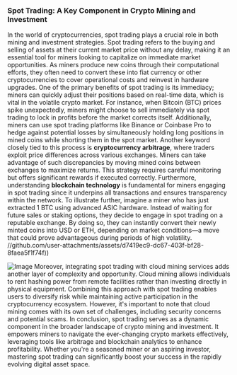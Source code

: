 ### Spot Trading: A Key Component in Crypto Mining and Investment
In the world of cryptocurrencies, spot trading plays a crucial role in both mining and investment strategies. Spot trading refers to the buying and selling of assets at their current market price without any delay, making it an essential tool for miners looking to capitalize on immediate market opportunities. As miners produce new coins through their computational efforts, they often need to convert these into fiat currency or other cryptocurrencies to cover operational costs and reinvest in hardware upgrades.
One of the primary benefits of spot trading is its immediacy; miners can quickly adjust their positions based on real-time data, which is vital in the volatile crypto market. For instance, when Bitcoin (BTC) prices spike unexpectedly, miners might choose to sell immediately via spot trading to lock in profits before the market corrects itself. Additionally, miners can use spot trading platforms like Binance or Coinbase Pro to hedge against potential losses by simultaneously holding long positions in mined coins while shorting them in the spot market.
Another keyword closely tied to this process is **cryptocurrency arbitrage**, where traders exploit price differences across various exchanges. Miners can take advantage of such discrepancies by moving mined coins between exchanges to maximize returns. This strategy requires careful monitoring but offers significant rewards if executed correctly. Furthermore, understanding **blockchain technology** is fundamental for miners engaging in spot trading since it underpins all transactions and ensures transparency within the network.
To illustrate further, imagine a miner who has just extracted 1 BTC using advanced ASIC hardware. Instead of waiting for future sales or staking options, they decide to engage in spot trading on a reputable exchange. By doing so, they can instantly convert their newly minted coins into USD or ETH, depending on market conditions—a move that could prove advantageous during periods of high volatility. 
 //github.com/user-attachments/assets/d7419ec9-dc67-403f-bf28-8faea5f1f74f))

![Image](https://github.com/user-attachments/assets/d7419ec9-dc67-403f-bf28-8faea5f1f74f)
Moreover, integrating spot trading with cloud mining services adds another layer of complexity and opportunity. Cloud mining allows individuals to rent hashing power from remote facilities rather than investing directly in physical equipment. Combining this approach with spot trading enables users to diversify risk while maintaining active participation in the cryptocurrency ecosystem. However, it's important to note that cloud mining comes with its own set of challenges, including security concerns and potential scams.
In conclusion, spot trading serves as a dynamic component in the broader landscape of crypto mining and investment. It empowers miners to navigate the ever-changing crypto markets effectively, leveraging tools like arbitrage and blockchain analytics to enhance profitability. Whether you're a seasoned miner or an aspiring investor, mastering spot trading can significantly boost your success in the rapidly evolving digital asset space.
